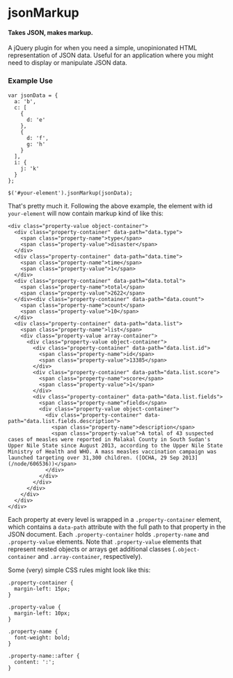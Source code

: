 # jsonMarkup

#### Takes JSON, makes markup.

A jQuery plugin for when you need a simple, unopinionated HTML representation of JSON data. Useful for an application where you might need to display or manipulate JSON data.

### Example Use
    
    var jsonData = {
      a: 'b',
      c: [
        {
          d: 'e'
        },
        {
          d: 'f',
          g: 'h'
        }
      ],
      i: {
        j: 'k'
      }
    };

    $('#your-element').jsonMarkup(jsonData);

That's pretty much it. Following the above example, the element with id `your-element` will now contain markup kind of like this: 

    <div class="property-value object-container">
      <div class="property-container" data-path="data.type">
        <span class="property-name">type</span>
        <span class="property-value">disaster</span>
      </div>
      <div class="property-container" data-path="data.time">
        <span class="property-name">time</span>
        <span class="property-value">1</span>
      </div>
      <div class="property-container" data-path="data.total">
        <span class="property-name">total</span>
        <span class="property-value">2622</span>
      </div><div class="property-container" data-path="data.count">
        <span class="property-name">count</span>
        <span class="property-value">10</span>
      </div>
      <div class="property-container" data-path="data.list">
        <span class="property-name">list</span>
        <div class="property-value array-container">
          <div class="property-value object-container">
            <div class="property-container" data-path="data.list.id">
              <span class="property-name">id</span>
              <span class="property-value">13385</span>
            </div>
            <div class="property-container" data-path="data.list.score">
              <span class="property-name">score</span>
              <span class="property-value">1</span>
            </div>
            <div class="property-container" data-path="data.list.fields">
              <span class="property-name">fields</span>
              <div class="property-value object-container">
                <div class="property-container" data-path="data.list.fields.description">
                  <span class="property-name">description</span>
                  <span class="property-value">A total of 43 suspected cases of measles were reported in Malakal County in South Sudan's Upper Nile State since August 2013, according to the Upper Nile State Ministry of Health and WHO. A mass measles vaccination campaign was launched targeting over 31,300 children. ([OCHA, 29 Sep 2013](/node/606536))</span>
                </div>
              </div>
            </div>
          </div>
        </div>
      </div>
    </div>

Each property at every level is wrapped in a `.property-container` element, which contains a `data-path` attribute with the full path to that property in the JSON document. Each `.property-container` holds `.property-name` and `.property-value` elements. Note that `.property-value` elements that represent nested objects or arrays get additional classes (`.object-container` and `.array-container`, respectively). 

Some (very) simple CSS rules might look like this: 

    .property-container {
      margin-left: 15px;
    }

    .property-value {
      margin-left: 10px;
    }

    .property-name {
      font-weight: bold;
    }

    .property-name::after {
      content: ':';
    }